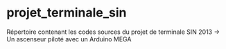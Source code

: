 # projet_terminale_sin
Répertoire contenant les codes sources du projet de terminale SIN 2013 -> Un ascenseur piloté avec un Arduino MEGA
